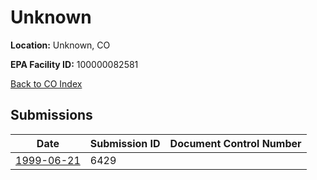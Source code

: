 # Unknown

**Location:** Unknown, CO

**EPA Facility ID:** 100000082581

[Back to CO Index](../../index.md)

## Submissions

| Date | Submission ID | Document Control Number |
|------|--------------|-------------------------|
| [1999-06-21](submissions/6429.md) | 6429 |  |
